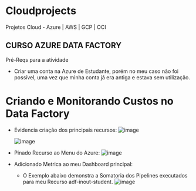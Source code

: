# Cloudprojects
Projetos Cloud - Azure | AWS | GCP | OCI

## CURSO AZURE DATA FACTORY ##
Pré-Reqs para a atividade
  - Criar uma conta na Azure de Estudante, porém no meu caso não foi possível, uma vez que minha conta já era antiga e estava sem utilização.

# Criando e Monitorando Custos no Data Factory #

- Evidencia criação dos principais recursos:
  ![image](https://github.com/user-attachments/assets/07416f45-0e1a-4d6c-9477-f3557d20df69)

  ![image](https://github.com/user-attachments/assets/f6600096-44d7-4982-907b-cdde014ef4de)
  
- Pinado Recurso ao Menu do Azure:
  ![image](https://github.com/user-attachments/assets/735a951a-5243-4039-92c0-409d0e6f2dda)

- Adicionado Metrica ao meu Dashboard principal:
  - O Exemplo abaixo demonstra a Somatoria dos Pipelines executados para meu Recurso adf-inout-student.
  ![image](https://github.com/user-attachments/assets/c4f5eb19-e33b-4c87-b42d-ad494df9f115)




  


